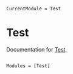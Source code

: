 ```@meta
CurrentModule = Test
```

# Test

Documentation for [Test](https://github.com/benide/Test).

```@index
```

```@autodocs
Modules = [Test]
```
